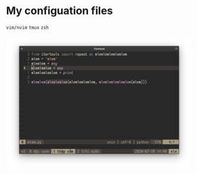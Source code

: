 # My configuation files
`vim/nvim`
`tmux`
`zsh`

<p align="center"><img width="800" src="./screenshot.png"></p>
